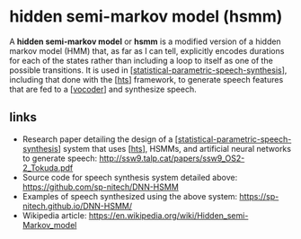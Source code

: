 # hidden semi-markov model (hsmm)

A **hidden semi-markov model** or **hsmm** is a modified version of a hidden markov model (HMM) that, as far as I can tell, explicitly encodes durations for each of the states rather than including a loop to itself as one of the possible transitions.  It is used in [[statistical-parametric-speech-synthesis]], including that done with the [[hts]] framework, to generate speech features that are fed to a [[vocoder]] and synthesize speech.

## links

* Research paper detailing the design of a [[statistical-parametric-speech-synthesis]] system that uses [[hts]], HSMMs, and artificial neural networks to generate speech: <http://ssw9.talp.cat/papers/ssw9_OS2-2_Tokuda.pdf>
* Source code for speech synthesis system detailed above: <https://github.com/sp-nitech/DNN-HSMM>
* Examples of speech synthesized using the above system: <https://sp-nitech.github.io/DNN-HSMM/>
* Wikipedia article: <https://en.wikipedia.org/wiki/Hidden_semi-Markov_model>

[//begin]: # "Autogenerated link references for markdown compatibility"
[statistical-parametric-speech-synthesis]: statistical-parametric-speech-synthesis "statistical parametric speech synthesis"
[hts]: hts "HTS"
[vocoder]: vocoder "vocoder"
[//end]: # "Autogenerated link references"
